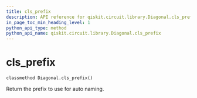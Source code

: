 ```yaml
---
title: cls_prefix
description: API reference for qiskit.circuit.library.Diagonal.cls_prefix
in_page_toc_min_heading_level: 1
python_api_type: method
python_api_name: qiskit.circuit.library.Diagonal.cls_prefix
---
```


# cls\_prefix

<span id="qiskit.circuit.library.Diagonal.cls_prefix" />

`classmethod Diagonal.cls_prefix()`

Return the prefix to use for auto naming.

